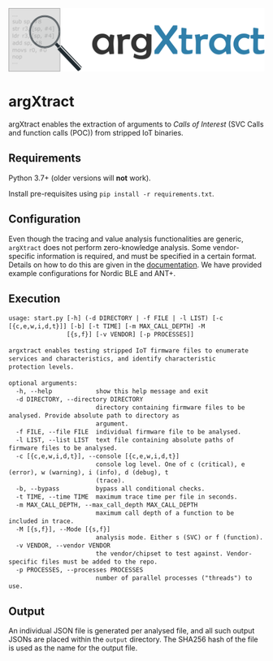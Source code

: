 ![banner](docs/banner.png)

# argXtract
argXtract enables the extraction of arguments to *Calls of Interest* (SVC Calls and function calls (POC)) from stripped IoT binaries. 


## Requirements
Python 3.7+ (older versions will **not** work).

Install pre-requisites using `pip install -r requirements.txt`.

## Configuration
Even though the tracing and value analysis functionalities are generic, `argXtract` does not perform zero-knowledge analysis. Some vendor-specific information is required, and must be specified in a certain format. Details on how to do this are given in the [documentation](docs/vendor-config.md). We have provided example configurations for Nordic BLE and ANT+.


## Execution
```
usage: start.py [-h] (-d DIRECTORY | -f FILE | -l LIST) [-c [{c,e,w,i,d,t}]] [-b] [-t TIME] [-m MAX_CALL_DEPTH] -M
                [{s,f}] [-v VENDOR] [-p PROCESSES]]

argxtract enables testing stripped IoT firmware files to enumerate services and characteristics, and identify characteristic
protection levels.

optional arguments:
  -h, --help            show this help message and exit
  -d DIRECTORY, --directory DIRECTORY
                        directory containing firmware files to be analysed. Provide absolute path to directory as
                        argument.
  -f FILE, --file FILE  individual firmware file to be analysed.
  -l LIST, --list LIST  text file containing absolute paths of firmware files to be analysed.
  -c [{c,e,w,i,d,t}], --console [{c,e,w,i,d,t}]
                        console log level. One of c (critical), e (error), w (warning), i (info), d (debug), t
                        (trace).
  -b, --bypass          bypass all conditional checks.
  -t TIME, --time TIME  maximum trace time per file in seconds.
  -m MAX_CALL_DEPTH, --max_call_depth MAX_CALL_DEPTH
                        maximum call depth of a function to be included in trace.
  -M [{s,f}], --Mode [{s,f}]
                        analysis mode. Either s (SVC) or f (function).
  -v VENDOR, --vendor VENDOR
                        the vendor/chipset to test against. Vendor-specific files must be added to the repo.
  -p PROCESSES, --processes PROCESSES
                        number of parallel processes ("threads") to use.
```


## Output
An individual JSON file is generated per analysed file, and all such output JSONs are placed within the `output` directory. The SHA256 hash of the file is used as the name for the output file.
